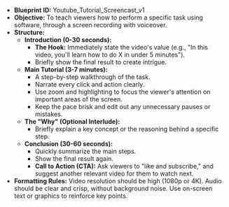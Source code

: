 * **Blueprint ID:** Youtube_Tutorial_Screencast_v1
* **Objective:** To teach viewers how to perform a specific task using software, through a screen recording with voiceover.
* **Structure:**
  * **Introduction (0-30 seconds):**
    * **The Hook:** Immediately state the video's value (e.g., "In this video, you'll learn how to do X in under 5 minutes").
    * Briefly show the final result to create intrigue.
  * **Main Tutorial (3-7 minutes):**
    * A step-by-step walkthrough of the task.
    * Narrate every click and action clearly.
    * Use zoom and highlighting to focus the viewer's attention on important areas of the screen.
    * Keep the pace brisk and edit out any unnecessary pauses or mistakes.
  * **The "Why" (Optional Interlude):**
    * Briefly explain a key concept or the reasoning behind a specific step.
  * **Conclusion (30-60 seconds):**
    * Quickly summarize the main steps.
    * Show the final result again.
    * **Call to Action (CTA):** Ask viewers to "like and subscribe," and suggest another relevant video for them to watch next.
* **Formatting Rules:** Video resolution should be high (1080p or 4K). Audio should be clear and crisp, without background noise. Use on-screen text or graphics to reinforce key points.
